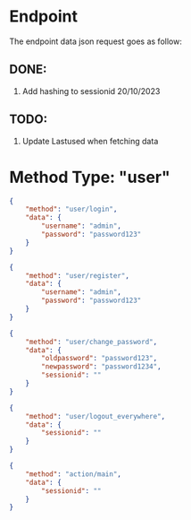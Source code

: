 # Endpoint

The endpoint data json request goes as follow:

## DONE:
1. Add hashing to sessionid 20/10/2023

## TODO:
1. Update Lastused when fetching data


# Method Type: "user"

```json
{
    "method": "user/login",
    "data": {
        "username": "admin",
        "password": "password123"
    }
}
```

```json
{
    "method": "user/register",
    "data": {
        "username": "admin",
        "password": "password123"
    }
}
```

```json
{
    "method": "user/change_password",
    "data": {
        "oldpassword": "password123",
        "newpassword": "password1234",
        "sessionid": ""
    }
}
```
```json
{
    "method": "user/logout_everywhere",
    "data": {
        "sessionid": ""
    }
}
```
```json
{
    "method": "action/main",
    "data": {
        "sessionid": ""
    }
}
```

